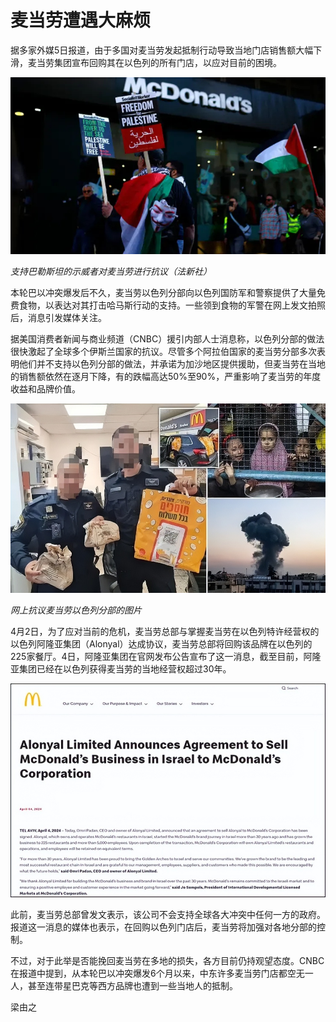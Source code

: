 # 麦当劳遭遇大麻烦

据多家外媒5日报道，由于多国对麦当劳发起抵制行动导致当地门店销售额大幅下滑，麦当劳集团宣布回购其在以色列的所有门店，以应对目前的困境。

![d297e09d59973914051ce09ecc7cbfa7.jpg](https://raw.githubusercontent.com/qqhsx/qqnews_image/main/2024/04/06/麦当劳遭遇大麻烦/d297e09d59973914051ce09ecc7cbfa7.jpg)

_支持巴勒斯坦的示威者对麦当劳进行抗议（法新社）_

本轮巴以冲突爆发后不久，麦当劳以色列分部向以色列国防军和警察提供了大量免费食物，以表达对其打击哈马斯行动的支持。一些领到食物的军警在网上发文拍照后，消息引发媒体关注。

据美国消费者新闻与商业频道（CNBC）援引内部人士消息称，以色列分部的做法很快激起了全球多个伊斯兰国家的抗议。尽管多个阿拉伯国家的麦当劳分部多次表明他们并不支持以色列分部的做法，并承诺为加沙地区提供援助，但麦当劳在当地的销售额依然在逐月下降，有的跌幅高达50%至90%，严重影响了麦当劳的年度收益和品牌价值。

![8980d5c78be92867fe6a1ce5a4b6561e.jpg](https://raw.githubusercontent.com/qqhsx/qqnews_image/main/2024/04/06/麦当劳遭遇大麻烦/8980d5c78be92867fe6a1ce5a4b6561e.jpg)

_网上抗议麦当劳以色列分部的图片_

4月2日，为了应对当前的危机，麦当劳总部与掌握麦当劳在以色列特许经营权的以色列阿隆亚集团（Alonyal）达成协议，麦当劳总部将回购该品牌在以色列的225家餐厅。4日，阿隆亚集团在官网发布公告宣布了这一消息，截至目前，阿隆亚集团已经在以色列获得麦当劳的当地经营权超过30年。

![a0737e16001c38f9ed1a7774856e61fe.jpg](https://raw.githubusercontent.com/qqhsx/qqnews_image/main/2024/04/06/麦当劳遭遇大麻烦/a0737e16001c38f9ed1a7774856e61fe.jpg)

此前，麦当劳总部曾发文表示，该公司不会支持全球各大冲突中任何一方的政府。报道这一消息的媒体也表示，在回购以色列门店后，麦当劳将加强对各地分部的控制。

不过，对于此举是否能挽回麦当劳在多地的损失，各方目前仍持观望态度。CNBC在报道中提到，从本轮巴以冲突爆发6个月以来，中东许多麦当劳门店都空无一人，甚至连带星巴克等西方品牌也遭到一些当地人的抵制。

梁由之

